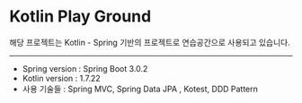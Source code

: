 # Kotlin Play Ground

해당 프로젝트는 Kotlin - Spring 기반의 프로젝트로 연습공간으로 사용되고 있습니다.

---

- Spring version : Spring Boot 3.0.2
- Kotlin version : 1.7.22
- 사용 기술들 : Spring MVC, Spring Data JPA , Kotest, DDD Pattern